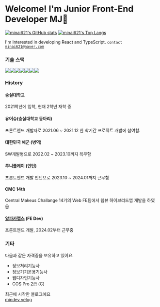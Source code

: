 # Welcome! I'm Junior Front-End Developer MJ👋
[![minai621's GitHub stats](https://github-readme-stats.vercel.app/api?username=minai621)](https://github.com/anuraghazra/github-readme-stats)
[![minai621's Top Langs](https://github-readme-stats.vercel.app/api/top-langs/?username=minai621&layout=compact)](https://github.com/delay-100/github-readme-stats)
 
I'm Interested in developing React and TypeScript. 
<code>contact minai621@naver.com</code>

### 기술 스택
<div style="display: flex; gap: "10px";">
 <img src="https://img.shields.io/badge/react-%2361DAFB.svg?&style=for-the-badge&logo=react&logoColor=black" />
 <img src="https://img.shields.io/badge/React%20Native-61DAFB?&style=for-the-badge&logo=react&logoColor=black" />
 <img src="https://img.shields.io/badge/typescript-%233178C6.svg?&style=for-the-badge&logo=typescript&logoColor=white" />
 <img src="https://img.shields.io/badge/next.js-%23000000.svg?&style=for-the-badge&logo=next.js&logoColor=white" />
 <img src="https://img.shields.io/badge/firebase-%23FFCA28.svg?&style=for-the-badge&logo=firebase&logoColor=black" />
 <img src="https://img.shields.io/badge/spring-%236DB33F.svg?&style=for-the-badge&logo=spring&logoColor=white" />
 <img src="https://img.shields.io/badge/java-%23007396.svg?&style=for-the-badge&logo=java&logoColor=white" />
</div>

 ### History

#### 숭실대학교
2021학년에 입학, 현재 2학년 재학 중

#### 유어슈(숭실대학교 동아리)
프론트엔드 개발자로 2021.06 ~ 2021.12 한 학기간 프로젝트 개발에 참여함.

#### 대한민국 해군 (병역)
SW개발병으로 2022.02 ~ 2023.10까지 복무함

#### 투니플레이 (인턴)
프론트엔드 개발 인턴으로 2023.10 ~ 2024.01까지 근무함

#### CMC 14th 
Central Makeus Challange 14기의 Web FE팀에서 웹뷰 하이브리드앱 개발을 하였음

#### [알파카랩스](https://www.alphaca.kr/) (FE Dev)
프론트엔드 개발, 2024.02부터 근무중 

 

 ### 기타
 다음과 같은 자격증을 보유하고 있어요.
 - 정보처리기능사
 - 정보기기운용기능사
 - 웹디자인기능사
 - COS Pro 2급 (C)

최근에 시작한 블로그에요 <br/>
<a href="https://velog.io/@mindev/posts">mindev velog</a>

<!--

### 기술

**minai621/minai621** is a ✨ _special_ ✨ repository because its `README.md` (this file) appears on your GitHub profile.

Here are some ideas to get you started:

- 🔭 I’m currently working on ...
- 🌱 I’m currently learning ...
- 👯 I’m looking to collaborate on ...
- 🤔 I’m looking for help with ...
- 💬 Ask me about ...
- 📫 How to reach me: ...
- 😄 Pronouns: ...
- ⚡ Fun fact: ...
-->
